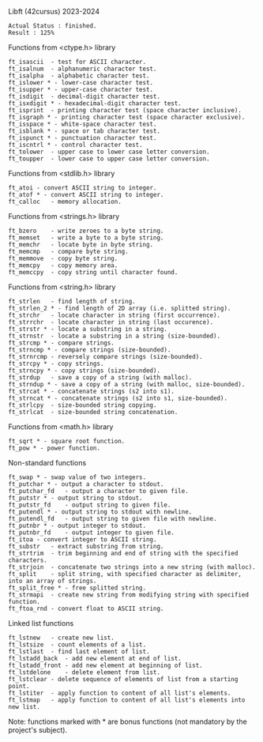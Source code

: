 Libft (42cursus) 2023-2024

    Actual Status : finished.
    Result : 125%

Functions from <ctype.h> library

    ft_isascii	- test for ASCII character.
    ft_isalnum	- alphanumeric character test.
    ft_isalpha	- alphabetic character test.
    ft_islower * - lower-case character test.
    ft_isupper * - upper-case character test.
    ft_isdigit	- decimal-digit character test.
    ft_isxdigit * - hexadecimal-digit character test.
    ft_isprint	- printing character test (space character inclusive).
    ft_isgraph * - printing character test (space character exclusive).
    ft_isspace * - white-space character test.
    ft_isblank * - space or tab character test.
    ft_ispunct * - punctuation character test.
    ft_iscntrl * - control character test.
    ft_tolower	- upper case to lower case letter conversion.
    ft_toupper	- lower case to upper case letter conversion.

Functions from <stdlib.h> library

    ft_atoi	- convert ASCII string to integer.
    ft_atof * - convert ASCII string to integer.
    ft_calloc	- memory allocation.

Functions from <strings.h> library

    ft_bzero	- write zeroes to a byte string.
    ft_memset	- write a byte to a byte string.
    ft_memchr	- locate byte in byte string.
    ft_memcmp	- compare byte string.
    ft_memmove	- copy byte string.
    ft_memcpy	- copy memory area.
    ft_memccpy	- copy string until character found.

Functions from <string.h> library

    ft_strlen	- find length of string.
    ft_strlen_2 * - find length of 2D array (i.e. splitted string).
    ft_strchr	- locate character in string (first occurrence).
    ft_strrchr	- locate character in string (last occurence).
    ft_strstr * - locate a substring in a string.
    ft_strnstr	- locate a substring in a string (size-bounded).
    ft_strcmp * - compare strings.
    ft_strncmp * - compare strings (size-bounded).
    ft_strnrcmp	- reversely compare strings (size-bounded).
    ft_strcpy * - copy strings.
    ft_strncpy * - copy strings (size-bounded).
    ft_strdup	- save a copy of a string (with malloc).
    ft_strndup * - save a copy of a string (with malloc, size-bounded).
    ft_strcat * - concatenate strings (s2 into s1).
    ft_strncat * - concatenate strings (s2 into s1, size-bounded).
    ft_strlcpy	- size-bounded string copying.
    ft_strlcat	- size-bounded string concatenation.

Functions from <math.h> library

    ft_sqrt * - square root function.
    ft_pow * - power function.

Non-standard functions

    ft_swap * - swap value of two integers.
    ft_putchar * - output a character to stdout.
    ft_putchar_fd	- output a character to given file.
    ft_putstr * - output string to stdout.
    ft_putstr_fd	- output string to given file.
    ft_putendl * - output string to stdout with newline.
    ft_putendl_fd	- output string to given file with newline.
    ft_putnbr * - output integer to stdout.
    ft_putnbr_fd	- output integer to given file.
    ft_itoa	- convert integer to ASCII string.
    ft_substr	- extract substring from string.
    ft_strtrim	- trim beginning and end of string with the specified characters.
    ft_strjoin	- concatenate two strings into a new string (with malloc).
    ft_split	- split string, with specified character as delimiter, into an array of strings.
    ft_split_free * - free splitted string.
    ft_strmapi	- create new string from modifying string with specified function.
    ft_ftoa_rnd	- convert float to ASCII string.

Linked list functions

    ft_lstnew	- create new list.
    ft_lstsize	- count elements of a list.
    ft_lstlast	- find last element of list.
    ft_lstadd_back	- add new element at end of list.
    ft_lstadd_front	- add new element at beginning of list.
    ft_lstdelone	- delete element from list.
    ft_lstclear	- delete sequence of elements of list from a starting point.
    ft_lstiter	- apply function to content of all list's elements.
    ft_lstmap	- apply function to content of all list's elements into new list.

Note: functions marked with * are bonus functions (not mandatory by the project's subject).
